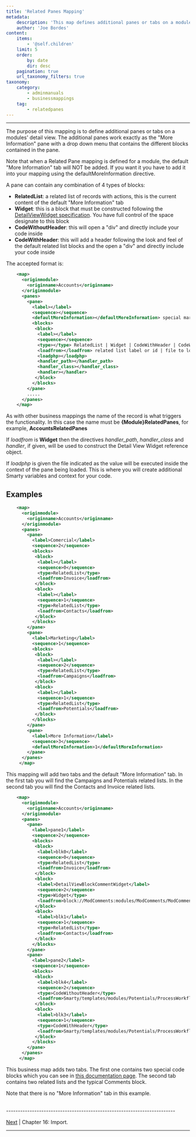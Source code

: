 ```yaml
---
title: 'Related Panes Mapping'
metadata:
    description: 'This map defines additional panes or tabs on a modules detail view.'
    author: 'Joe Bordes'
content:
    items:
        - '@self.children'
    limit: 5
    order:
        by: date
        dir: desc
    pagination: true
    url_taxonomy_filters: true
taxonomy:
    category:
        - adminmanuals
        - businessmappings
    tag:
        - relatedpanes
---
```

---

The purpose of this mapping is to define additional panes or tabs on a
modules' detail view. The additional panes work exactly as the "More
Information" pane with a drop down menu that contains the different
blocks contained in the pane.

<div class="notices yellow">
Note that when a Related Pane
mapping is defined for a module, the default "More Information" tab will
NOT be added. If you want it you have to add it into your mapping
using the defaultMoreInformation directive.
</div>

A pane can contain any combination of 4 types of blocks:

-   **RelatedList**: a related list of records with actions, this is the
    current content of the default "More Information" tab
-   **Widget**: this is a block that must be constructed following the
    [DetailViewWidget specification](../../../10.developer-guide/04.development_framework/11.develtutorials/16.add_special_block). You
    have full control of the space designate to this block
-   **CodeWithoutHeader**: this will open a "div" and directly include
    your code inside
-   **CodeWithHeader**: this will add a header following the look and
    feel of the default related list blocks and the open a "div" and
    directly include your code inside

The accepted format is:
```xml
    <map>
      <originmodule>
        <originname>Accounts</originname>
      </originmodule>
      <panes>
        <pane>
          <label></label>
          <sequence></sequence>
          <defaultMoreInformation></defaultMoreInformation> special marker to get default application more information, if present the blocks sections is ignored
          <blocks>
           <block>
            <label></label>
            <sequence></sequence>
            <type></type> RelatedList | Widget | CodeWithHeader | CodeWithoutHeader
            <loadfrom></loadfrom> related list label or id | file to load | widget reference
            <loadphp></loadphp>
            <handler_path></handler_path>
            <handler_class></handler_class>
            <handler></handler>
           </block>
          </blocks>
        </pane>
        .....
      </panes>
    </map>
```
As with other business mappings the name of the record is what triggers
the functionality. In this case the name must be
**{Module}RelatedPanes**, for example, **AccountsRelatedPanes**

If *loadfrom* is **Widget** then the directives *handler\_path*,
*handler\_class* and *handler*, if given, will be used to construct the
Detail View Widget reference object.

If *loadphp* is given the file indicated as the value will be executed
inside the context of the pane being loaded. This is where you will
create additional Smarty variables and context for your code.

Examples
--------
```xml
    <map>
      <originmodule>
        <originname>Accounts</originname>
      </originmodule>
      <panes>
        <pane>
          <label>Comercial</label>
          <sequence>2</sequence>
          <blocks>
           <block>
            <label></label>
            <sequence>0</sequence>
            <type>RelatedList</type>
            <loadfrom>Invoice</loadfrom>
           </block>
           <block>
            <label></label>
            <sequence>1</sequence>
            <type>RelatedList</type>
            <loadfrom>Contacts</loadfrom>
           </block>
          </blocks>
        </pane>
        <pane>
          <label>Marketing</label>
          <sequence>1</sequence>
          <blocks>
           <block>
            <label></label>
            <sequence>2</sequence>
            <type>RelatedList</type>
            <loadfrom>Campaigns</loadfrom>
           </block>
           <block>
            <label></label>
            <sequence>1</sequence>
            <type>RelatedList</type>
            <loadfrom>Potentials</loadfrom>
           </block>
          </blocks>
        </pane>
        <pane>
          <label>More Information</label>
          <sequence>3</sequence>
          <defaultMoreInformation>1</defaultMoreInformation>
        </pane>
      </panes>
     </map>
```
This mapping will add two tabs and the default "More Information" tab.
In the first tab you will find the Campaigns and Potentials related
lists. In the second tab you will find the Contacts and Invoice related
lists.
```xml
    <map>
      <originmodule>
        <originname>Accounts</originname>
      </originmodule>
      <panes>
        <pane>
          <label>pane1</label>
          <sequence>2</sequence>
          <blocks>
           <block>
            <label>blk0</label>
            <sequence>0</sequence>
            <type>RelatedList</type>
            <loadfrom>Invoice</loadfrom>
           </block>
           <block>
            <label>DetailViewBlockCommentWidget</label>
            <sequence>2</sequence>
            <type>Widget</type>
            <loadfrom>block://ModComments:modules/ModComments/ModComments.php</loadfrom>
           </block>
           <block>
            <label>blk1</label>
            <sequence>1</sequence>
            <type>RelatedList</type>
            <loadfrom>Contacts</loadfrom>
           </block>
          </blocks>
        </pane>
        <pane>
          <label>pane2</label>
          <sequence>1</sequence>
          <blocks>
           <block>
            <label>blk4</label>
            <sequence>2</sequence>
            <type>CodeWithoutHeader</type>
            <loadfrom>Smarty/templates/modules/Potentials/ProcessWorkflow_edit.tpl</loadfrom>
           </block>
           <block>
            <label>blk3</label>
            <sequence>1</sequence>
            <type>CodeWithHeader</type>
            <loadfrom>Smarty/templates/modules/Potentials/ProcessWorkflow_detail.tpl</loadfrom>
           </block>
          </blocks>
        </pane>
      </panes>
     </map>
```
This business map adds two tabs. The first one contains two special code
blocks which you can see in [this documentation page](../../../10.developer-guide/04.development_framework/11.develtutorials/17.add_editdetail_block). The second tab contains two
related lists and the typical Comments block.

Note that there is no "More Information" tab in this example.

<br>
------------------------------------------------------------------------

[Next](../13.import) | Chapter 16: Import.

------------------------------------------------------------------------